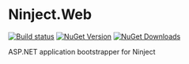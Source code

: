 # Ninject.Web

[![Build status](https://ci.appveyor.com/api/projects/status/mktoo1k2towc3l33?svg=true)](https://ci.appveyor.com/project/Ninject/ninject-web)
[![NuGet Version](http://img.shields.io/nuget/v/Ninject.Web.svg?style=flat)](https://www.nuget.org/packages/Ninject.Web/) 
[![NuGet Downloads](http://img.shields.io/nuget/dt/Ninject.Web.svg?style=flat)](https://www.nuget.org/packages/Ninject.Web/)

ASP.NET application bootstrapper for Ninject
